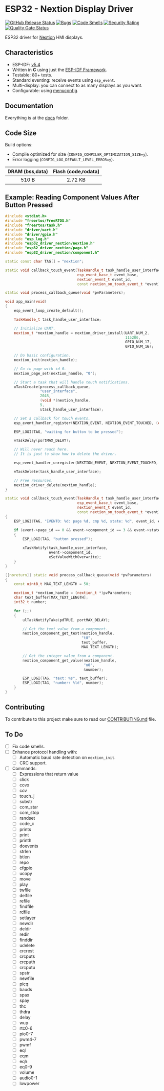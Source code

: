 # ESP32 - Nextion Display Driver

[![GitHub Release Status][git-bagdge-release]][git-release] [![Bugs][sonar-badge-bugs]][sonar-home] [![Code Smells][sonar-badge-smells]][sonar-home] [![Security Rating][sonar-badge-security]][sonar-home] [![Quality Gate Status][sonar-badge-quality]][sonar-home]  

ESP32 driver for [Nextion](https://nextion.tech/) HMI displays.

## Characteristics

* ESP-IDF: [v5.4](https://docs.espressif.com/projects/esp-idf/en/v5.3/esp32/index.html)
* Written in **C** using just the [ESP-IDF Framework](https://github.com/espressif/esp-idf).
* Testable: 80+ tests.
* Standard eventing: receive events using `esp_event`.
* Multi-display: you can connect to as many displays as you want.
* Configurable: using [menuconfig](https://docs.espressif.com/projects/esp-idf/en/latest/esp32/api-reference/kconfig.html).

## Documentation

Everything is at the [docs](/docs) folder.

## Code Size

Build options:

* Compile optimized for size (`CONFIG_COMPILER_OPTIMIZATION_SIZE=y`).
* Error logging (`CONFIG_LOG_DEFAULT_LEVEL_ERROR=y`).

| DRAM (bss,data) | Flash (code,rodata) |
|:-:|:-:|
| 510 B | 2.72 KB |

## Example: Reading Component Values After Button Pressed

```cpp
#include <stdint.h>
#include "freertos/FreeRTOS.h"
#include "freertos/task.h"
#include "driver/uart.h"
#include "driver/gpio.h"
#include "esp_log.h"
#include "esp32_driver_nextion/nextion.h"
#include "esp32_driver_nextion/page.h"
#include "esp32_driver_nextion/component.h"

static const char TAG[] = "nextion";

static void callback_touch_event(TaskHandle_t task_handle_user_interface,
                                 esp_event_base_t event_base,
                                 nextion_event_t event_id,
                                 const nextion_on_touch_event_t *event);

static void process_callback_queue(void *pvParameters);

void app_main(void)
{
    esp_event_loop_create_default();

    TaskHandle_t task_handle_user_interface;

    // Initialize UART.
    nextion_t *nextion_handle = nextion_driver_install(UART_NUM_2,
                                                       115200,
                                                       GPIO_NUM_17,
                                                       GPIO_NUM_16);

    // Do basic configuration.
    nextion_init(nextion_handle);

    // Go to page with id 0.
    nextion_page_set(nextion_handle, "0");

    // Start a task that will handle touch notifications.
    xTaskCreate(process_callback_queue,
                "user_interface",
                2048,
                (void *)nextion_handle,
                5,
                &task_handle_user_interface);

    // Set a callback for touch events.
    esp_event_handler_register(NEXTION_EVENT, NEXTION_EVENT_TOUCHED, (esp_event_handler_t)callback_touch_event, task_handle_user_interface);

    ESP_LOGI(TAG, "waiting for button to be pressed");

    vTaskDelay(portMAX_DELAY);

    // Will never reach here.
    // It is just to show how to delete the driver.

    esp_event_handler_unregister(NEXTION_EVENT, NEXTION_EVENT_TOUCHED, (esp_event_handler_t)callback_touch_event);

    vTaskDelete(task_handle_user_interface);

    // Free resources.
    nextion_driver_delete(nextion_handle);
}

static void callback_touch_event(TaskHandle_t task_handle_user_interface,
                                 esp_event_base_t event_base,
                                 nextion_event_t event_id,
                                 const nextion_on_touch_event_t *event)
{
    ESP_LOGI(TAG, "EVENTO: %d: page %d, cmp %d, state: %d", event_id, event->page_id, event->component_id, event->state);

    if (event->page_id == 0 && event->component_id == 3 && event->state == NEXTION_TOUCH_RELEASED)
    {
        ESP_LOGI(TAG, "button pressed");

        xTaskNotify(task_handle_user_interface,
                    event->component_id,
                    eSetValueWithOverwrite);
    }
}

[[noreturn]] static void process_callback_queue(void *pvParameters)
{
    const uint8_t MAX_TEXT_LENGTH = 50;

    nextion_t *nextion_handle = (nextion_t *)pvParameters;
    char text_buffer[MAX_TEXT_LENGTH];
    int32_t number;

    for (;;)
    {
        ulTaskNotifyTake(pdTRUE, portMAX_DELAY);

        // Get the text value from a component.
        nextion_component_get_text(nextion_handle,
                                   "t0",
                                   text_buffer,
                                   MAX_TEXT_LENGTH);

        // Get the integer value from a component.
        nextion_component_get_value(nextion_handle,
                                    "n0",
                                    &number);

        ESP_LOGI(TAG, "text: %s", text_buffer);
        ESP_LOGI(TAG, "number: %ld", number);
    }
}
```

## Contributing

To contribute to this project make sure to read our [CONTRIBUTING.md](/docs/CONTRIBUTING.md) file.

## To Do

* [ ] Fix code smells.
* [ ] Enhance protocol handling with:
  * [ ] Automatic baud rate detection on `nextion_init`.
  * [ ] CRC support.
* [ ] Commands:
  * [ ] Expressions that return value
  * [ ] click
  * [ ] covx
  * [ ] cov
  * [ ] touch_j
  * [ ] substr
  * [ ] com_star
  * [ ] com_stop
  * [ ] randset
  * [ ] code_c
  * [ ] prints
  * [ ] print
  * [ ] printh
  * [ ] doevents
  * [ ] strlen
  * [ ] btlen
  * [ ] repo
  * [ ] cfgpio
  * [ ] ucopy
  * [ ] move
  * [ ] play
  * [ ] twfile
  * [ ] delfile
  * [ ] refile
  * [ ] findfile
  * [ ] rdfile
  * [ ] setlayer
  * [ ] newdir
  * [ ] deldir
  * [ ] redir
  * [ ] finddir
  * [ ] udelete
  * [ ] crcrest
  * [ ] crcputs
  * [ ] crcputh
  * [ ] crcputu
  * [ ] spstr
  * [ ] newfile
  * [ ] picq
  * [ ] bauds
  * [ ] spax
  * [ ] spay
  * [ ] thc
  * [ ] thdra
  * [ ] delay
  * [ ] wup
  * [ ] rtc0-6
  * [ ] pio0-7
  * [ ] pwm4-7
  * [ ] pwmf
  * [ ] eql
  * [ ] eqm
  * [ ] eqh
  * [ ] eq0-9
  * [ ] volume
  * [ ] audio0-1
  * [ ] lowpower

[git-bagdge-release]: https://github.com/gfurtadoalmeida/esp32-driver-nextion/actions/workflows/release.yml/badge.svg
[git-release]: https://github.com/gfurtadoalmeida/esp32-driver-nextion/releases
[sonar-badge-bugs]: https://sonarcloud.io/api/project_badges/measure?project=esp32_driver_nextion&metric=bugs
[sonar-badge-quality]: https://sonarcloud.io/api/project_badges/measure?project=esp32_driver_nextion&metric=alert_status
[sonar-badge-security]: https://sonarcloud.io/api/project_badges/measure?project=esp32_driver_nextion&metric=security_rating
[sonar-badge-smells]: https://sonarcloud.io/api/project_badges/measure?project=esp32_driver_nextion&metric=code_smells
[sonar-home]: https://sonarcloud.io/project/overview?id=esp32_driver_nextion
